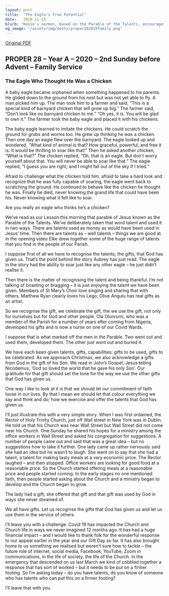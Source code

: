```yaml
---
layout: post
title:  "The Eagle's True Potential"
date:   2020-11-15
blurb: "Kevin's sermon, based on the Parable of the Talents, encourages us to recognize and celebrate our God-given talents. He uses the story of an eagle raised among chickens to illustrate the importance of understanding our true potential. By embracing and using our gifts, we can serve others and honor God's gifts to us, including the ultimate gift of His Son."
og_image: "/assets/img/posts/proper282020family.png"
---
```

[Original PDF](/assets/pdf/proper282020family.pdf)    
## PROPER 28 – Year A – 2020 – 2nd Sunday before Advent – Family Service

### The Eagle Who Thought He Was a Chicken

A baby eagle became orphaned when something happened to his parents. He glided down to the ground from his nest but was not yet able to fly. A man picked him up. The man took him to a farmer and said, “This is a special kind of barnyard chicken that will grow up big.” The farmer said, “Don’t look like no barnyard chicken to me.” “Oh yes, it is. You will be glad to own it.” The farmer took the baby eagle and placed it with his chickens.

The baby eagle learned to imitate the chickens. He could scratch the ground for grubs and worms too. He grew up thinking he was a chicken. Then one day an eagle flew over the barnyard. The eagle looked up and wondered, “What kind of animal is that? How graceful, powerful, and free it is. It would be thrilling to soar like that!” Then he asked another chicken, “What is that?” The chicken replied, “Oh, that is an eagle. But don’t worry yourself about that. You will never be able to soar like that.” The eagle replied, “I guess you are right, and I might fall out of the sky if I tried.”

Afraid to challenge what the chicken told him, afraid to take a hard look and recognize that he was fully capable of soaring, the eagle went back to scratching the ground. He continued to behave like the chicken he thought he was. Finally he died, never knowing the grand life that could have been his. Never knowing what it felt like to soar.

Are you really an eagle who thinks he’s a chicken?

We’ve read as our Lesson this morning that parable of Jesus known as the Parable of the Talents. We’ve deliberately taken that word talent and used it in two ways. There are talents used as money as would have been used in Jesus’ time. Then there are talents as – well talents – things we are good at. In the opening video Elke drew together some of the huge range of talents that you find in the people of our Parish.

I suppose first of all we have to recognise the talents, the gifts, that God has given us. That’s the point behind the story Aubrey has just read. The eagle in the story had the ability to soar just like any other eagle – he just didn’t realise it.

Then there is the matter of recognising the talent and being thankful. I’m not talking of boasting or bragging – it is just enjoying the talent we have been given. Members of St Mary’s Choir love singing and sharing that with others. Matthew Ryan clearly loves his Lego; Olive Angulu has real gifts as an artist.

So we recognise the gift, we celebrate the gift, the we use the gift, not only for ourselves but for God and other people. Ola Olunrumi, who was a member of the Parish for a number of years after coming from Nigeria, developed his gifts and is now a nurse on one of our Covid Wards.

I suppose that is what marked off the men in the Parable. Two went out and used them, developed them. The other just went out and buried it.

We have each been given talents, gifts, capabilities: gifts to be used, gifts to be celebrated. As we approach Christmas, we also acknowledge a gifts from God in the gift of his Son. We read in John’s Gospel, Jesus telling Nicodemus, ‘God so loved the world that he gave his only Son’. Our gratitude for that gift should set the tone for the way we use the other gifts that God has given us.

One way I like to look at it is that we should let our commitment of faith loose in our lives. By that I mean we should let that colour everything we say and think and do; how we exercise and offer the talents that God has given us.

I’ll just illustrate this with a very simple story. When I was first ordained, the Rector of Holy Trinity Church, just off Wall street in New York was in Dublin. He told us that his Church was near Wall Street but Wall Street did not come near his Church. One Sunday he shared his hopes for a ministry among the office workers in Wall Street and asked his congregation for suggestions. A number of people came out and said that was a great idea – but no suggestions how to take it further. One lady came up rather nervously said she had an idea but he wasn’t to laugh. She went on to say that she had a talent, a talent for making tasty meals at a very economic price. The Rector laughed – and then stopped. Office workers are looking for good food at a reasonable price. So the Church started offering meals at a reasonable price and people started coming. In the early stages no one mentioned faith, then people started asking about the Church and a ministry began to develop and the Church began to grow.

The lady had a gift; she offered that gift and that gift was used by God in ways she never dreamed of.

We all have gifts. Let us recognise the gifts that God has given us and let us use them in the service of others.

I’ll leave you with a challenge. Covid 19 has impacted the Church and Church life in ways we never imagined 12 months ago. It has had a huge financial impact – and I would like to thank folk for the wonderful response to our appeal earlier in the year and our Gift Day so far. It has also brought home to us something we realised but weren’t sure how to tackle – the future role of internet, social media, Facebook, YouTube, Zoom in communications, in the life of society, the life of the Church. In the emergency that descended on us last March we kind of cobbled together a response that has sort of worked – but it needs to be put on a firmer footing. So I’m asking today – do you have talents, do you know of someone who has talents who can put this on a firmer footing?

I’ll leave that with you.
